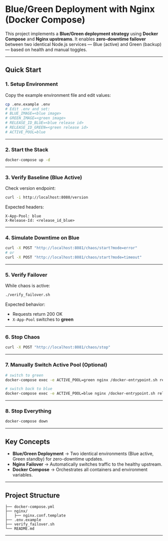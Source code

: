 

#  Blue/Green Deployment with Nginx (Docker Compose)

This project implements a **Blue/Green deployment strategy** using **Docker Compose** and **Nginx upstreams**.
It enables **zero-downtime failover** between two identical Node.js services — Blue (active) and Green (backup) — based on health and manual toggles.

---

##  Quick Start

### 1. Setup Environment

Copy the example environment file and edit values:

```bash
cp .env.example .env
# Edit .env and set:
# BLUE_IMAGE=<blue image>
# GREEN_IMAGE=<green image>
# RELEASE_ID_BLUE=<blue release id>
# RELEASE_ID_GREEN=<green release id>
# ACTIVE_POOL=blue
```

---

### 2. Start the Stack

```bash
docker-compose up -d
```

---

### 3. Verify Baseline (Blue Active)

Check version endpoint:

```bash
curl -i http://localhost:8080/version
```

Expected headers:

```
X-App-Pool: blue
X-Release-Id: <release_id_blue>
```

---

### 4. Simulate Downtime on Blue

```bash
curl -X POST "http://localhost:8081/chaos/start?mode=error"
# or
curl -X POST "http://localhost:8081/chaos/start?mode=timeout"
```

---

### 5. Verify Failover

While chaos is active:

```bash
./verify_failover.sh
```

Expected behavior:

* Requests return 200 OK
* `X-App-Pool` switches to **green**

---

### 6. Stop Chaos

```bash
curl -X POST "http://localhost:8081/chaos/stop"
```

---

### 7. Manually Switch Active Pool (Optional)

```bash
# switch to green
docker-compose exec -e ACTIVE_POOL=green nginx /docker-entrypoint.sh reload

# switch back to blue
docker-compose exec -e ACTIVE_POOL=blue nginx /docker-entrypoint.sh reload
```

---

### 8. Stop Everything

```bash
docker-compose down
```

---

##  Key Concepts

* **Blue/Green Deployment** → Two identical environments (Blue active, Green standby) for zero-downtime updates.
* **Nginx Failover** → Automatically switches traffic to the healthy upstream.
* **Docker Compose** → Orchestrates all containers and environment variables.

---

##  Project Structure

```
├── docker-compose.yml
├── nginx/
│   ├── nginx.conf.template
├── .env.example
├── verify_failover.sh
└── README.md
```

---

